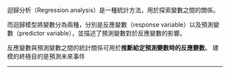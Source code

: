 迴歸分析（Regression analysis）是一種統計方法，用於探索變數之間的關係。

而迴歸模型將變數分為兩種，分別是反應變數（response variable）以及預測變數（predictor variable），並描述了預測變數對於反應變數的影響。

反應變數與預測變數之間的統計關係可用於**推斷給定預測變數時的反應變數**。
建模的終極目的是預測未來事件
- - -